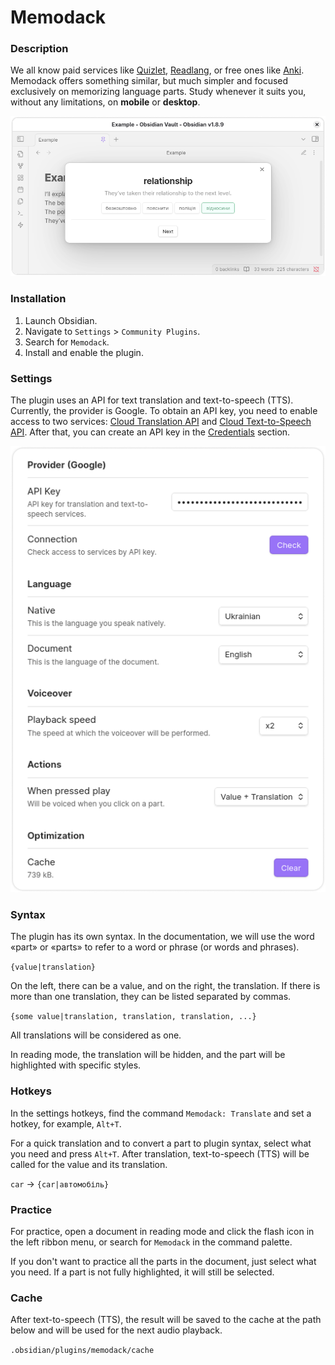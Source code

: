 # Memodack

### Description

We all know paid services like [Quizlet](https://quizlet.com/), [Readlang](https://readlang.com/), or free ones like [Anki](https://apps.ankiweb.net/). Memodack offers something similar, but much simpler and focused exclusively on memorizing language parts. Study whenever it suits you, without any limitations, on **mobile** or **desktop**.

![alt text](docs/desktop.png)

### Installation

1. Launch Obsidian.
2. Navigate to `Settings` > `Community Plugins`.
3. Search for `Memodack`.
4. Install and enable the plugin.

### Settings

The plugin uses an API for text translation and text-to-speech (TTS). Currently, the provider is Google. To obtain an API key, you need to enable access to two services: [Cloud Translation API](https://console.cloud.google.com/marketplace/product/google/translate.googleapis.com) and [Cloud Text-to-Speech API](https://console.cloud.google.com/marketplace/product/google/texttospeech.googleapis.com). After that, you can create an API key in the [Credentials](https://console.cloud.google.com/apis/credentials) section.

![alt text](docs/settings.png)

### Syntax

The plugin has its own syntax. In the documentation, we will use the word «part» or «parts» to refer to a word or phrase (or words and phrases).

`{value|translation}`

On the left, there can be a value, and on the right, the translation. If there is more than one translation, they can be listed separated by commas.

`{some value|translation, translation, translation, ...}`

All translations will be considered as one.

In reading mode, the translation will be hidden, and the part will be highlighted with specific styles.

### Hotkeys

In the settings hotkeys, find the command `Memodack: Translate` and set a hotkey, for example, `Alt+T`.

For a quick translation and to convert a part to plugin syntax, select what you need and press `Alt+T`. After translation, text-to-speech (TTS) will be called for the value and its translation.

`car` -> `{car|автомобіль}`

### Practice

For practice, open a document in reading mode and click the flash icon in the left ribbon menu, or search for `Memodack` in the command palette.

If you don't want to practice all the parts in the document, just select what you need. If a part is not fully highlighted, it will still be selected.

### Cache

After text-to-speech (TTS), the result will be saved to the cache at the path below and will be used for the next audio playback.

`.obsidian/plugins/memodack/cache`
